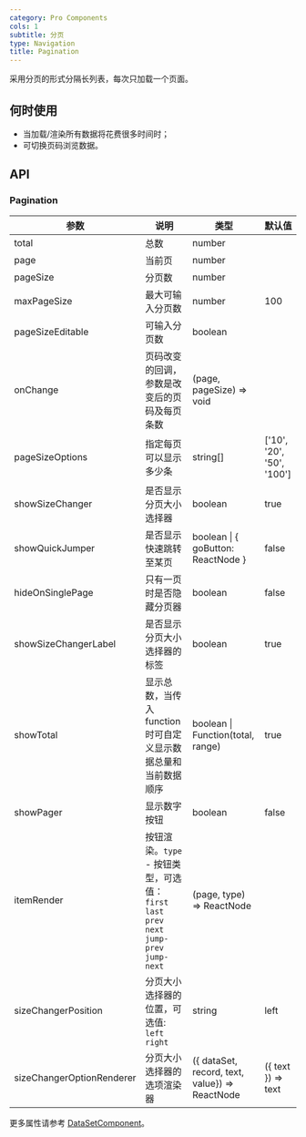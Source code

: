 ```yaml
---
category: Pro Components
cols: 1
subtitle: 分页
type: Navigation
title: Pagination
---
```


采用分页的形式分隔长列表，每次只加载一个页面。

## 何时使用

- 当加载/渲染所有数据将花费很多时间时；
- 可切换页码浏览数据。

## API

### Pagination

| 参数 | 说明 | 类型 | 默认值 |
| --- | --- | --- | --- |
| total | 总数 | number |  |
| page | 当前页 | number |  |
| pageSize | 分页数 | number |  |
| maxPageSize | 最大可输入分页数 | number | 100 |
| pageSizeEditable | 可输入分页数 | boolean |  |
| onChange | 页码改变的回调，参数是改变后的页码及每页条数 | (page, pageSize) => void |  |
| pageSizeOptions | 指定每页可以显示多少条 | string\[] | \['10', '20', '50', '100'\] |
| showSizeChanger | 是否显示分页大小选择器 | boolean | true |
| showQuickJumper | 是否显示快速跳转至某页 | boolean \| { goButton: ReactNode } | false |
| hideOnSinglePage | 只有一页时是否隐藏分页器 | boolean | false |
| showSizeChangerLabel | 是否显示分页大小选择器的标签 | boolean | true |
| showTotal | 显示总数，当传入function时可自定义显示数据总量和当前数据顺序  | boolean \| Function(total, range) | true |
| showPager | 显示数字按钮 | boolean | false |
| itemRender | 按钮渲染。`type` - 按钮类型，可选值：`first` `last` `prev` `next` `jump-prev` `jump-next` | (page, type) => ReactNode |  |
| sizeChangerPosition | 分页大小选择器的位置，可选值: `left` `right` | string | left |
| sizeChangerOptionRenderer | 分页大小选择器的选项渲染器 | ({ dataSet, record, text, value}) => ReactNode | ({ text }) => text |

更多属性请参考 [DataSetComponent](/components-pro/core/#DataSetComponent)。
